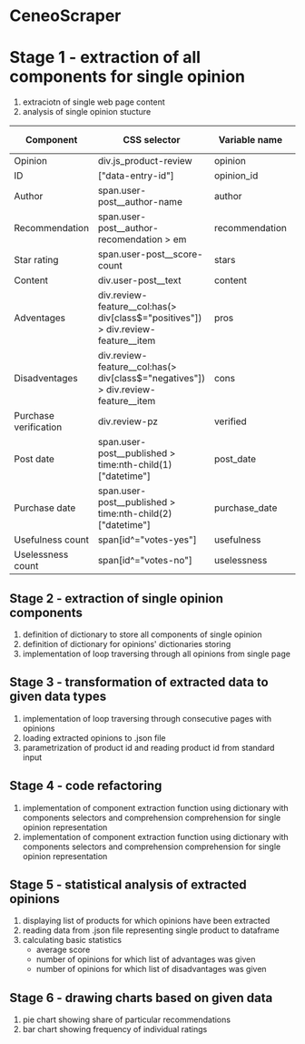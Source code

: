 # CeneoScraper

# Stage 1 - extraction of all components for single opinion 
1. extraciotn of single web page content
2. analysis of single opinion stucture


| Component | CSS selector | Variable name | Data type
|---------------------|-----------------------------------------------------------------------------------|----------------|----------
| Opinion              | div.js_product-review                                                             | opinion        | dict
| ID                   | ["data-entry-id"]                                                                 | opinion_id     | str
| Author               | span.user-post__author-name                                                       | author         | str
| Recommendation       | span.user-post__author-recomendation > em                                         | recommendation | bool
| Star rating          | span.user-post__score-count                                                       | stars          | float
| Content              | div.user-post__text                                                               | content        | str
| Adventages           | div.review-feature__col:has(> div[class$="positives"]) > div.review-feature__item | pros           | list(str)
| Disadventages        | div.review-feature__col:has(> div[class$="negatives"]) > div.review-feature__item | cons           | list(str)
| Purchase verification| div.review-pz                                                                     | verified       | bool
| Post date            | span.user-post__published > time:nth-child(1)["datetime"]                         | post_date      | str
| Purchase date        | span.user-post__published > time:nth-child(2)["datetime"]                         | purchase_date  | str
| Usefulness count     | span[id^="votes-yes"]                                                             | usefulness     | int
| Uselessness count    | span[id^="votes-no"]                                                              | uselessness    | int

## Stage 2 - extraction of single opinion components
1. definition of dictionary to store all components of single opinion
2. definition of dictionary for opinions' dictionaries storing
3. implementation of loop traversing through all opinions from single page

## Stage 3 - transformation of extracted data to given data types
1. implementation of loop traversing through consecutive pages with opinions
2. loading extracted opinions to .json file
3. parametrization of product id and reading product id from standard input

## Stage 4 - code refactoring
1. implementation of component extraction function
using dictionary with components selectors and comprehension comprehension for single opinion representation
2. implementation of component extraction function
using dictionary with components selectors and comprehension comprehension for single opinion representation

## Stage 5 - statistical analysis of extracted opinions
1. displaying list of products for which opinions have been extracted
2. reading data from .json file representing single product to dataframe
3. calculating basic statistics
    - average score
    - number of opinions for which list of advantages was given
    - number of opinions for which list of disadvantages was given

## Stage 6 - drawing charts based on given data
1. pie chart showing share of particular recommendations
2. bar chart showing frequency of individual ratings